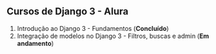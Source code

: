 ## Cursos de Django 3 - Alura

1. Introdução ao Django 3 - Fundamentos (**Concluído**)
2. Integração de modelos no Django 3 - Filtros, buscas e admin (**Em andamento**)